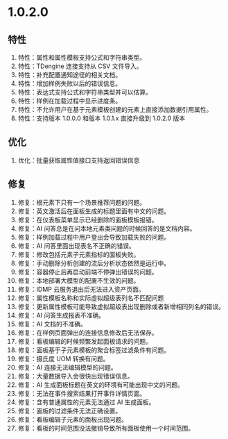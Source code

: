 # 1.0.2.0

## 特性

1. 特性：属性和属性模板支持公式和字符串类型。
1. 特性：TDengine 连接支持从 CSV 文件导入。
1. 特性：补充配置通知途径的相关文档。
1. 特性：增加样例失败以后的错误信息。
1. 特性：表达式支持公式和字符串类型并可以估算。
1. 特性：样例在加载过程中显示进度条。
1. 特性：不允许用户在基于元素模板创建的元素上直接添加数据引用属性。
1. 特性：支持版本 1.0.0.0 和版本 1.0.1.x 直接升级到 1.0.2.0 版本

## 优化

1. 优化：批量获取属性值接口支持返回错误信息

## 修复

1. 修复：根元素下只有一个场景推荐问题的问题。
1. 修复：英文激活后在面板生成的标题里面有中文的问题。
1. 修复：在仪表板菜单显示已经删除的面板模板报错。
1. 修复：AI 问答总是在问本地元素类问题的时候回答的是文档内容。
1. 修复：样例加载过程中用户登出会导致加载失败的问题。
1. 修复：AI 问答里面出现表名不正确的错误。
1. 修复：修改包括元素子元素指标的面板失败。
1. 修复：手动删除分析创建的流后分析状态依然是运行中。
1. 修复：容器停止后再启动前端不停弹出错误的问题。
1. 修复：本地部署大模型的配置不生效的问题。
1. 修复：IDMP 云服务退出后无法进入资产页面。
1. 修复：属性模板名称和实际虚拟超级表列名不匹配问题
1. 修复：更新属性模板可能导致虚拟超级表出现删除或者新增相同列名的错误。
1. 修复：AI 问答生成报表不准确。
1. 修复：AI 文档的不准确。
1. 修复：在样例页面弹出的连接信息修改后无法保存。
1. 修复：看板编辑的时候频繁发起面板请求的问题。
1. 修复：面板基于子元素模板的聚合标签过滤条件有问题。
1. 修复：摄氏度 UOM 转换有问题。
1. 修复：AI 连接无法编辑模型的问题。
1. 修复：大量数据导入会很快出现错误信息。
1. 修复：AI 生成面板标题在英文的环境有可能出现中文的问题。
1. 修复：无法在事件搜索结果打开事件详情页面。
1. 修复：含有普通属性的元素无法通过 AI 生成面板。
1. 修复：面板的过滤条件无法正确设置。
1. 修复：看板编辑子元素的面板出现问题。
1. 修复：看板的时间范围没法撤销导致所有面板使用一个时间范围。